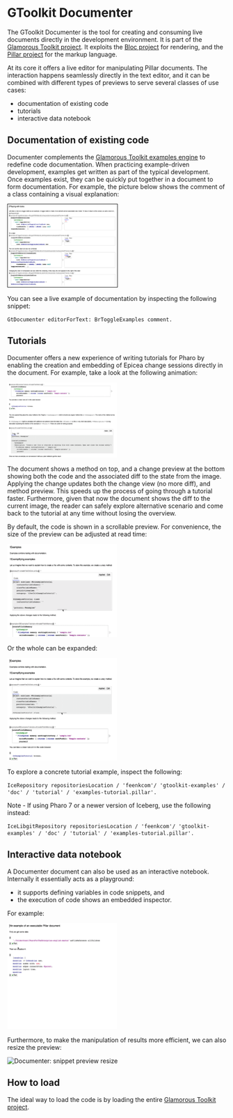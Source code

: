  # GToolkit Documenter
The GToolkit Documenter is the tool for creating and consuming live documents directly in the development environment. It is part of the [Glamorous Toolkit project](https://github.com/feenkcom/gtoolkit). It exploits the [Bloc project](https://github.com/pharo-graphics/Bloc) for rendering, and the [Pillar project](https://github.com/pillar-markup/pillar) for the markup language.

At its core it offers a live editor for manipulating Pillar documents. The interaction happens seamlessly directly in the text editor, and it can be combined with different types of previews to serve several classes of use cases:
- documentation of existing code
- tutorials
- interactive data notebook

## Documentation of existing code

Documenter complements the [Glamorous Toolkit examples engine](https://github.com/feenkcom/gtoolkit-examples) to redefine code documentation. When practicing example-driven development, examples get written as part of the typical development. Once examples exist, they can be quickly put together in a document to form documentation. For example, the picture below shows the comment of a class containing a visual explanation:

<img src="./doc/gt-documenter-examples-preview.png" alt="Documenter: examples preview" width="50%" border="1"/>

You can see a live example of documentation by inspecting the following snippet:
```
GtDocumenter editorForText: BrToggleExamples comment. 
```

## Tutorials

Documenter offers a new experience of writing tutorials for Pharo by enabling the creation and embedding of Epicea change sessions directly in the document. For example, take a look at the following animation:

<img src="./doc/gt-documenter-epicea-diff.gif" alt="Documenter: Documenter: Epicea diff" width="50%"/>


The document shows a method on top, and a change preview at the bottom showing both the code and the associated diff to the state from the image. Applying the change updates both the change view (no more diff), and method preview. This speeds up the process of going through a tutorial faster. Furthermore, given that now the document shows the diff to the current image, the reader can safely explore alternative scenario and come back to the tutorial at any time without losing the overview.

By default, the code is shown in a scrollable preview. For convenience, the size of the preview can be adjusted at read time:

<img src="./doc/gt-documenter-resizer.gif" alt="Documenter: Epicea diff expansion" width="50%"/>

Or the whole can be expanded:

<img src="./doc/gt-documenter-resizer-expansion.gif" alt="Documenter: Epicea diff expansion" width="50%"/>


To explore a concrete tutorial example, inspect the following:

```
IceRepository repositoriesLocation / 'feenkcom'/ 'gtoolkit-examples' / 'doc' / 'tutorial' / 'examples-tutorial.pillar'. 
```
Note - If using Pharo 7 or a newer version of Iceberg, use the following instead:

```
IceLibgitRepository repositoriesLocation / 'feenkcom'/ 'gtoolkit-examples' / 'doc' / 'tutorial' / 'examples-tutorial.pillar'. 
```

## Interactive data notebook

A Documenter document can also be used as an interactive notebook. Internally it essentially acts as a playground:
- it supports defining variables in code snippets, and
- the execution of code shows an embedded inspector.

For example:

<img src="./doc/gt-documenter-snippet-preview.gif" alt="Documenter: snippet preview" width="50%"/>


Furthermore, to make the manipulation of results more efficient, we can also resize the preview:

<img src="./doc/gt-documenter-snipper-preview-resize.gif" alt="Documenter: snippet preview resize" width="50%"/>


## How to load

The ideal way to load the code is by loading the entire [Glamorous Toolkit project](https://github.com/feenkcom/gtoolkit).
